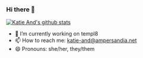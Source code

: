 ### Hi there 👋

<!--
**Lilith-In-Starlight/Lilith-In-Starlight** is a ✨ _special_ ✨ repository because its `README.md` (this file) appears on your GitHub profile.

Here are some ideas to get you started:

- 🔭 I’m currently working on ...
- 🌱 I’m currently learning ...
- 👯 I’m looking to collaborate on ...
- 🤔 I’m looking for help with ...
- 💬 Ask me about ...
- 📫 How to reach me: ...
- 😄 Pronouns: ...
- ⚡ Fun fact: ...
-->

[![Katie And's github stats](https://github-readme-stats.vercel.app/api?username=lilith-in-starlight&theme=radical)](https://github.com/anuraghazra/github-readme-stats)
- 🔭 I’m currently working on templ8
- 📫 How to reach me: katie-and@ampersandia.net
- 😄 Pronouns: she/her, they/them
